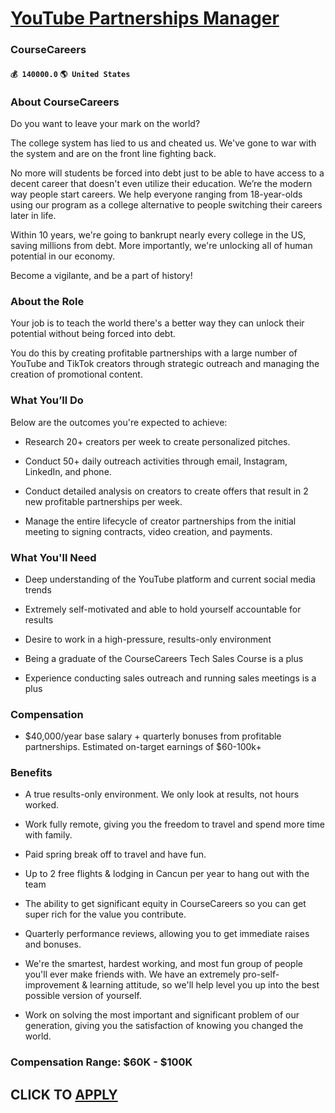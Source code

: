 # [YouTube Partnerships Manager](https://www.remotewlb.com/apply/youtube-partnerships-manager)  
### CourseCareers  
#### `💰 140000.0` `🌎 United States`  

### About CourseCareers

Do you want to leave your mark on the world?

The college system has lied to us and cheated us. We've gone to war with the system and are on the front line fighting back.

No more will students be forced into debt just to be able to have access to a decent career that doesn't even utilize their education. We’re the modern way people start careers. We help everyone ranging from 18-year-olds using our program as a college alternative to people switching their careers later in life.

Within 10 years, we're going to bankrupt nearly every college in the US, saving millions from debt. More importantly, we're unlocking all of human potential in our economy.

Become a vigilante, and be a part of history!

### About the Role

Your job is to teach the world there's a better way they can unlock their potential without being forced into debt.

You do this by creating profitable partnerships with a large number of YouTube and TikTok creators through strategic outreach and managing the creation of promotional content.

### What You’ll Do

Below are the outcomes you're expected to achieve:

  * Research 20+ creators per week to create personalized pitches.

  * Conduct 50+ daily outreach activities through email, Instagram, LinkedIn, and phone.

  * Conduct detailed analysis on creators to create offers that result in 2 new profitable partnerships per week.

  * Manage the entire lifecycle of creator partnerships from the initial meeting to signing contracts, video creation, and payments. 

### What You'll Need

  * Deep understanding of the YouTube platform and current social media trends

  * Extremely self-motivated and able to hold yourself accountable for results

  * Desire to work in a high-pressure, results-only environment

  * Being a graduate of the CourseCareers Tech Sales Course is a plus 

  * Experience conducting sales outreach and running sales meetings is a plus 

### Compensation

  * $40,000/year base salary + quarterly bonuses from profitable partnerships. Estimated on-target earnings of $60-100k+ 

### Benefits

  * A true results-only environment. We only look at results, not hours worked. 

  * Work fully remote, giving you the freedom to travel and spend more time with family. 

  * Paid spring break off to travel and have fun.

  * Up to 2 free flights & lodging in Cancun per year to hang out with the team

  * The ability to get significant equity in CourseCareers so you can get super rich for the value you contribute.

  * Quarterly performance reviews, allowing you to get immediate raises and bonuses. 

  * We're the smartest, hardest working, and most fun group of people you'll ever make friends with. We have an extremely pro-self-improvement & learning attitude, so we'll help level you up into the best possible version of yourself.

  * Work on solving the most important and significant problem of our generation, giving you the satisfaction of knowing you changed the world.

### Compensation Range: $60K - $100K

  
## CLICK TO [APPLY](https://www.remotewlb.com/apply/youtube-partnerships-manager)

